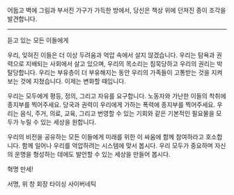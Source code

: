 어둡고 벽에 그림과 부서진 가구가 가득한 방에서, 당신은 책상 위에 던져진 종이 조각을 발견합니다.

---

듣고 있는 모든 이들에게

우리, 잊혀진 이들은 더 이상 두려움과 억압 속에서 살지 않겠습니다. 우리는 탐욕과 권력으로 지배되는 사회에서 살고 있으며, 우리의 목소리는 침묵당하고 우리의 권리는 박탈당합니다. 우리는 부유층이 더 부유해지는 동안 우리의 가족들이 고통받는 것을 지켜보는 것에 지쳤습니다. 이제는 변화할 때입니다.

우리는 모두에게 평등, 정의, 그리고 자유를 요구합니다. 노동자와 가난한 이들의 착취에 종지부를 찍어주세요. 당국과 권력이 우리에게 가하는 폭력에 종지부를 찍어주세요. 우리는 음식, 주거, 의료, 교육, 그리고 번영할 수 있는 기회와 같은 기본적인 필요물을 모두가 누릴 수 있는 세상을 원합니다.

우리의 비전을 공유하는 모든 이들에게 미래를 위한 이 싸움에 함께 참여하라고 호소합니다. 함께 일어나 우리를 억압하려는 시스템에 맞서 봅시다. 우리 모두가 중요하며 자신의 운명을 형성하는 데에도 발언할 수 있는 세상을 만들어 봅시다.

혁명 만세!

서명,
위 창 회장
타이싱 사이버네틱
